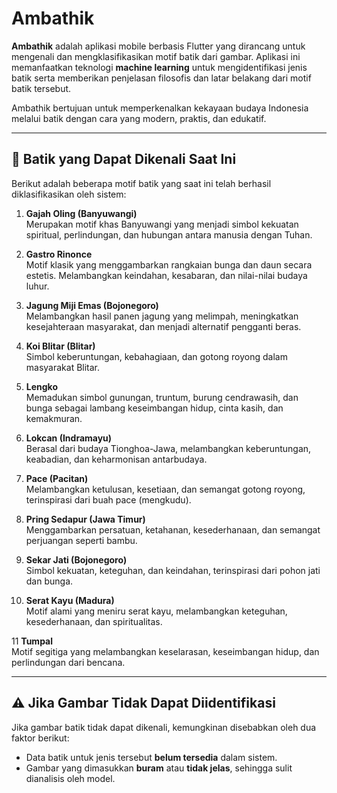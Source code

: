 # Ambathik

**Ambathik** adalah aplikasi mobile berbasis Flutter yang dirancang untuk mengenali dan mengklasifikasikan motif batik dari gambar. Aplikasi ini memanfaatkan teknologi **machine learning** untuk mengidentifikasi jenis batik serta memberikan penjelasan filosofis dan latar belakang dari motif batik tersebut.

Ambathik bertujuan untuk memperkenalkan kekayaan budaya Indonesia melalui batik dengan cara yang modern, praktis, dan edukatif.

---

## 🎨 Batik yang Dapat Dikenali Saat Ini

Berikut adalah beberapa motif batik yang saat ini telah berhasil diklasifikasikan oleh sistem:

1. **Gajah Oling (Banyuwangi)**  
    Merupakan motif khas Banyuwangi yang menjadi simbol kekuatan spiritual, perlindungan, dan hubungan antara manusia dengan Tuhan.

2. **Gastro Rinonce**  
    Motif klasik yang menggambarkan rangkaian bunga dan daun secara estetis. Melambangkan keindahan, kesabaran, dan nilai-nilai budaya luhur.

3. **Jagung Miji Emas (Bojonegoro)**  
   Melambangkan hasil panen jagung yang melimpah, meningkatkan kesejahteraan masyarakat, dan menjadi alternatif pengganti beras.

4. **Koi Blitar (Blitar)**  
   Simbol keberuntungan, kebahagiaan, dan gotong royong dalam masyarakat Blitar.

5. **Lengko**  
   Memadukan simbol gunungan, truntum, burung cendrawasih, dan bunga sebagai lambang keseimbangan hidup, cinta kasih, dan kemakmuran.

6. **Lokcan (Indramayu)**  
   Berasal dari budaya Tionghoa-Jawa, melambangkan keberuntungan, keabadian, dan keharmonisan antarbudaya.

7. **Pace (Pacitan)**  
   Melambangkan ketulusan, kesetiaan, dan semangat gotong royong, terinspirasi dari buah pace (mengkudu).

8. **Pring Sedapur (Jawa Timur)**  
   Menggambarkan persatuan, ketahanan, kesederhanaan, dan semangat perjuangan seperti bambu.

9. **Sekar Jati (Bojonegoro)**  
   Simbol kekuatan, keteguhan, dan keindahan, terinspirasi dari pohon jati dan bunga.

10. **Serat Kayu (Madura)**  
   Motif alami yang meniru serat kayu, melambangkan keteguhan, kesederhanaan, dan spiritualitas.

11 **Tumpal**  
   Motif segitiga yang melambangkan keselarasan, keseimbangan hidup, dan perlindungan dari bencana.

---

## ⚠️ Jika Gambar Tidak Dapat Diidentifikasi

Jika gambar batik tidak dapat dikenali, kemungkinan disebabkan oleh dua faktor berikut:

- Data batik untuk jenis tersebut **belum tersedia** dalam sistem.
- Gambar yang dimasukkan **buram** atau **tidak jelas**, sehingga sulit dianalisis oleh model.





